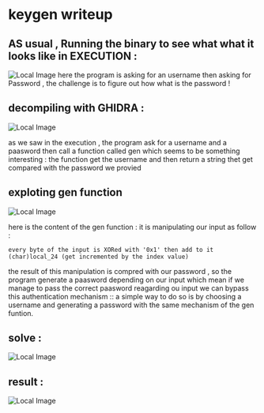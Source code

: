 # keygen writeup 

## AS usual , Running the binary to see what what it looks like in EXECUTION : 

![Local Image](./ap/Capture%20d'écran%202024-09-27%20141850.png)
 here the program is asking for an username then asking for Password , the challenge is to figure out how what is the password ! 

 ## decompiling with GHIDRA : 

 ![Local Image](./ap/Capture%20d'écran%202024-09-27%20134807.png)

 as we saw in the execution , the program ask for a username and a paasword then call a function called gen which seems to be something interesting : the function get the username and then return a string thet get compared with the password we provied 

 ## exploting gen function 

 ![Local Image](./ap/Capture%20d'écran%202024-09-27%20134820.png)

 here is the content of the gen function : it is manipulating our input as follow : 

    every byte of the input is XORed with '0x1' then add to it (char)local_24 (get incremented by the index value)
the result of this manipulation is compred with our password , so the program generate a paasword depending on our input which mean if we manage to pass the correct paasword reagarding ou input we can bypass this authentication mechanism :: a simple way to do so is by choosing a username and generating a password with the same mechanism of the gen funtion. 

## solve : 
![Local Image](./ap/Capture%20d'écran%202024-09-27%20140730.png)

## result : 

![Local Image](./ap/Capture%20d'écran%202024-09-27%20114035.png)